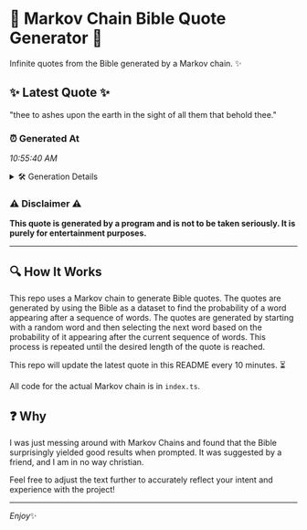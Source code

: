 # 📖 Markov Chain Bible Quote Generator 📖

Infinite quotes from the Bible generated by a Markov chain. ✨

## ✨ Latest Quote ✨
"thee to ashes upon the earth in the sight of all them that behold thee."

### ⏰ Generated At
*10:55:40 AM*

<details>
    <summary>🛠️ Generation Details</summary>
    <p>
        <strong>🌱 Seed:</strong> thee<br>
        <strong>🔄 Iterations:</strong> 14<br>
        <strong>📜 Context History:</strong><br>[ thee ]: to<br>[ thee, to ]: ashes<br>[ thee, to, ashes ]: upon<br>[ thee, to, ashes, upon ]: the<br>[ thee, to, ashes, upon, the ]: earth<br>[ thee, to, ashes, upon, the, earth ]: in<br>[ to, ashes, upon, the, earth, in ]: the<br>[ ashes, upon, the, earth, in, the ]: sight<br>[ upon, the, earth, in, the, sight ]: of<br>[ the, earth, in, the, sight, of ]: all<br>[ earth, in, the, sight, of, all ]: them<br>[ in, the, sight, of, all, them ]: that<br>[ the, sight, of, all, them, that ]: behold<br>[ sight, of, all, them, that, behold ]: thee.<br>
    </p>
</details>

### ⚠️ Disclaimer ⚠️
**This quote is generated by a program and is not to be taken seriously. It is purely for entertainment purposes.**

---

## 🔍 How It Works

This repo uses a Markov chain to generate Bible quotes. The quotes are generated by using the Bible as a dataset to find the probability of a word appearing after a sequence of words. The quotes are generated by starting with a random word and then selecting the next word based on the probability of it appearing after the current sequence of words. This process is repeated until the desired length of the quote is reached.

This repo will update the latest quote in this README every 10 minutes. ⏳

All code for the actual Markov chain is in `index.ts`.

## ❓ Why

I was just messing around with Markov Chains and found that the Bible surprisingly yielded good results when prompted. 
It was suggested by a friend, and I am in no way christian.

Feel free to adjust the text further to accurately reflect your intent and experience with the project!

---

*Enjoy*✨
